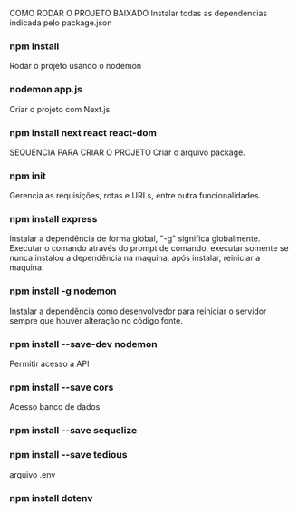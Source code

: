 COMO RODAR O PROJETO BAIXADO
Instalar todas as dependencias indicada pelo package.json
### npm install

Rodar o projeto usando o nodemon 
### nodemon app.js

Criar o projeto com Next.js
### npm install next react react-dom

SEQUENCIA PARA CRIAR O PROJETO
Criar o arquivo package.
### npm init

Gerencia as requisições, rotas e URLs, entre outra funcionalidades.
### npm install express

Instalar a dependência de forma global, "-g" significa globalmente. Executar o comando através do prompt de comando, executar somente se nunca instalou a dependência na maquina, após instalar, reiniciar a maquina.
### npm install -g nodemon

Instalar a dependência como desenvolvedor para reiniciar o servidor sempre que houver alteração no código fonte.
### npm install --save-dev nodemon

Permitir acesso a API
### npm install --save cors

Acesso banco de dados
### npm install --save sequelize
### npm install --save tedious

arquivo .env
### npm install dotenv